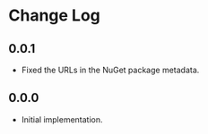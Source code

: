 # Change Log

## 0.0.1

* Fixed the URLs in the NuGet package metadata.

## 0.0.0

* Initial implementation.

